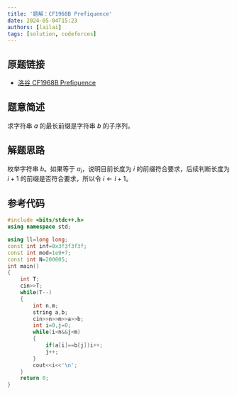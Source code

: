 ```yaml
---
title: '题解：CF1968B Prefiquence'
date: 2024-05-04T15:23
authors: [lailai]
tags: [solution, codeforces]
---
```


## 原题链接

- [洛谷 CF1968B Prefiquence](https://www.luogu.com.cn/problem/CF1968B)

<!-- truncate -->

## 题意简述

求字符串 $a$ 的最长前缀是字符串 $b$ 的子序列。

## 解题思路

枚举字符串 $b$。如果等于 $a_i$，说明目前长度为 $i$ 的前缀符合要求，后续判断长度为 $i+1$ 的前缀是否符合要求，所以令 $i\gets i+1$。

## 参考代码

```cpp
#include <bits/stdc++.h>
using namespace std;

using ll=long long;
const int inf=0x3f3f3f3f;
const int mod=1e9+7;
const int N=200005;
int main()
{
	int T;
	cin>>T;
	while(T--)
	{
		int n,m;
		string a,b;
		cin>>n>>m>>a>>b;
		int i=0,j=0;
		while(i<n&&j<m)
		{
		    if(a[i]==b[j])i++;
		    j++;
		}
		cout<<i<<'\n';
	}
	return 0;
}
```
